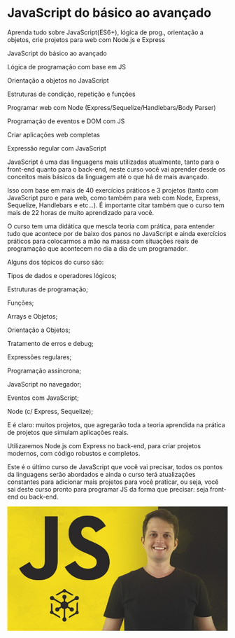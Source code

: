 # JavaScript do básico ao avançado

Aprenda tudo sobre JavaScript(ES6+), lógica de prog., orientação a objetos, crie projetos para web com Node.js e Express

JavaScript do básico ao avançado

Lógica de programação com base em JS

Orientação a objetos no JavaScript

Estruturas de condição, repetição e funções

Programar web com Node (Express/Sequelize/Handlebars/Body Parser)

Programação de eventos e DOM com JS

Criar aplicações web completas

Expressão regular com JavaScript


JavaScript é uma das linguagens mais utilizadas atualmente, tanto para o front-end quanto para o back-end, neste curso você vai aprender desde os conceitos mais básicos da linguagem até o que há de mais avançado.

Isso com base em mais de 40 exercícios práticos e 3 projetos (tanto com JavaScript puro e para web, como também para web com Node, Express, Sequelize, Handlebars e etc...). É importante citar também que o curso tem mais de 22 horas de muito aprendizado para você.

O curso tem uma didática que mescla teoria com prática, para entender tudo que acontece por de baixo dos panos no JavaScript e ainda exercícios práticos para colocarmos a mão na massa com situações reais de programação que acontecem no dia a dia de um programador.

Alguns dos tópicos do curso são:

Tipos de dados e operadores lógicos;

Estruturas de programação;

Funções;

Arrays e Objetos;

Orientação a Objetos;

Tratamento de erros e debug;

Expressões regulares;

Programação assíncrona;

JavaScript no navegador;

Eventos com JavaScript;

Node (c/ Express, Sequelize);

E é claro: muitos projetos, que agregarão toda a teoria aprendida na prática de projetos que simulam aplicações reais.

Utilizaremos Node.js com Express no back-end, para criar projetos modernos, com código robustos e completos.

Este é o último curso de JavaScript que você vai precisar, todos os pontos da linguagens serão abordados e ainda o curso terá atualizações constantes para adicionar mais projetos para você praticar, ou seja, você sai deste curso pronto para programar JS da forma que precisar: seja front-end ou back-end.

<img src="javascript.jpg">
